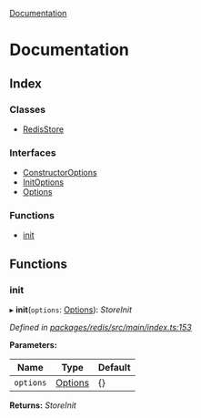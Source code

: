[Documentation](README.md)

# Documentation

## Index

### Classes

* [RedisStore](classes/redisstore.md)

### Interfaces

* [ConstructorOptions](interfaces/constructoroptions.md)
* [InitOptions](interfaces/initoptions.md)
* [Options](interfaces/options.md)

### Functions

* [init](README.md#init)

## Functions

###  init

▸ **init**(`options`: [Options](interfaces/options.md)): *StoreInit*

*Defined in [packages/redis/src/main/index.ts:153](https://github.com/badbatch/cachemap/blob/497d8de/packages/redis/src/main/index.ts#L153)*

**Parameters:**

Name | Type | Default |
------ | ------ | ------ |
`options` | [Options](interfaces/options.md) | {} |

**Returns:** *StoreInit*
